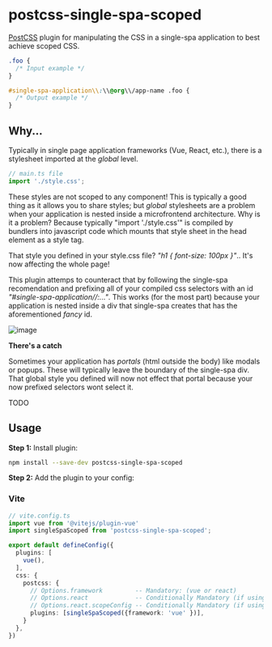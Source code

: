 # postcss-single-spa-scoped

[PostCSS] plugin for manipulating the CSS in a single-spa application to best achieve scoped CSS.

[PostCSS]: https://github.com/postcss/postcss

```css
.foo {
  /* Input example */
}
```

```css
#single-spa-application\\:\\@org\\/app-name .foo {
  /* Output example */
}
```

## Why...
Typically in single page application frameworks (Vue, React, etc.), there is a stylesheet imported at the _global_ level.
```ts
// main.ts file
import './style.css';
```
These styles are not scoped to any component! This is typically a good thing as it allows you to share styles; but _global_ stylesheets are a problem when your application is nested inside a microfrontend architecture. Why is it a problem? Because typically "import './style.css'" is compiled by bundlers into javascript code which mounts that style sheet in the head element as a style tag. 

That style you defined in your style.css file? _"h1 { font-size: 100px }"_.. It's now affecting the whole page! 

This plugin attemps to counteract that by following the single-spa recomendation and prefixing all of your compiled css selectors with an id _"#single-spa-application//:..."_. This works (for the most part) because your application is nested inside a div that single-spa creates that has the aforementioned _fancy_ id.

![image](https://github.com/ukaj808/postcss-single-spa-scoped/assets/96708453/01c8dffa-7162-4a5e-9de5-a16b4d28ba5b)

**There's a catch**

Sometimes your application has _portals_ (html outside the body) like modals or popups. These will typically leave the boundary of the single-spa div. That global style you defined will now not effect that portal because your now prefixed selectors wont select it.

TODO


## Usage

**Step 1:** Install plugin:

```sh
npm install --save-dev postcss-single-spa-scoped
```

**Step 2:** Add the plugin to your config:

### Vite

```ts
// vite.config.ts
import vue from '@vitejs/plugin-vue'
import singleSpaScoped from 'postcss-single-spa-scoped';

export default defineConfig({
  plugins: [
    vue(),
  ],
  css: {
    postcss: {
      // Options.framework         -- Mandatory: (vue or react)
      // Options.react             -- Conditionally Mandatory (if using react)
      // Options.react.scopeConfig -- Conditionally Mandatory (if using react)
      plugins: [singleSpaScoped({framework: 'vue' })],
    }
  },
})
```

